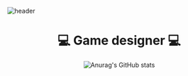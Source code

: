 ![header](https://capsule-render.vercel.app/api?type=waving&color=gradient&height=300&section=header&text=IT's%20ISALA's%20GitHub&fontSize=75&animation=twinkling)
<div align="center"> 

💻 **Game designer** 💻 
======

![Anurag's GitHub stats](https://github-readme-stats.vercel.app/api?username=sala1011&theme=omni&show_icons=true)
</div>
